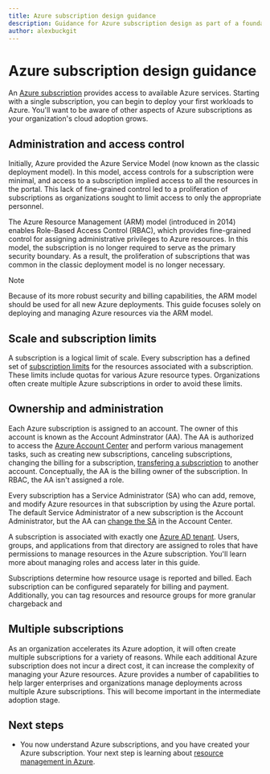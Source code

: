 ```yaml
---
title: Azure subscription design guidance
description: Guidance for Azure subscription design as part of a foundational cloud adoption strategy
author: alexbuckgit
---
```


# Azure subscription design guidance

An [Azure subscription](subscription.md) provides access to available Azure services. Starting with a single subscription, you can begin to deploy your first workloads to Azure. You'll want to be aware of other aspects of Azure subscriptions as your organization's cloud adoption grows. 

## Administration and access control

Initially, Azure provided the Azure Service Model (now known as the classic deployment model). In this model, access controls for a subscription were minimal, and access to a subscription implied access to all the resources in the portal. This lack of fine-grained control led to a proliferation of subscriptions as organizations sought to limit access to only the appropriate personnel.

The Azure Resource Management (ARM) model (introduced in 2014) enables Role-Based Access Control (RBAC), which provides fine-grained control for assigning administrative privileges to Azure resources. In this model, the subscription is no longer required to serve as the primary security boundary. As a result, the proliferation of subscriptions that was common in the classic deployment model is no longer necessary.

> [!NOTE] 
> Because of its more robust security and billing capabilities, the ARM model should be used for all new Azure deployments. This guide focuses solely on deploying and managing Azure resources via the ARM model.

## Scale and subscription limits

A subscription is a logical limit of scale. Every subscription has a defined set of [subscription limits][docs-subscription-limits] for the resources associated with a subscription. These limits include quotas for various Azure resource types. Organizations often create multiple Azure subscriptions in order to avoid these limits.

## Ownership and administration

Each Azure subscription is assigned to an account. The owner of this account is known as the Account Adminstrator (AA). The AA is authorized to access the [Azure Account Center][azure-account-center] and perform various management tasks, such as creating new subscriptions, canceling subscriptions, changing the billing for a subscription, [transfering a subscription][azure-transfer-subscription] to another account. Conceptually, the AA is the billing owner of the subscription. In RBAC, the AA isn't assigned a role.

Every subscription has a Service Administrator (SA) who can add, remove, and modify Azure resources in that subscription by using the Azure portal. The default Service Administrator of a new subscription is the Account Administrator, but the AA can [change the SA][azure-change-sa] in the Account Center.

A subscription is associated with exactly one [Azure AD tenant](tenant.md). Users, groups, and applications from that directory are assigned to roles that have permissions to manage resources in the Azure subscription. You'll learn more about managing roles and access later in this guide.

Subscriptions determine how resource usage is reported and billed. Each subscription can be configured separately for billing and payment. Additionally, you can tag resources and resource groups for more granular chargeback and 

## Multiple subscriptions

As an organization accelerates its Azure adoption, it will often create multiple subscriptions for a variety of reasons. While each additional Azure subscription does not incur a direct cost, it can increase the complexity of managing your Azure resources. Azure provides a number of capabilities to help larger enterprises and organizations manage deployments across multiple Azure subscriptions. This will become important in the intermediate adoption stage.

## Next steps

* You now understand Azure subscriptions, and you have created your Azure subscription. Your next step is learning about [resource management in Azure](resource-manager-explainer.md).


<!-- links -->
[azure-account-center]: https://account.azure.com/
[azure-change-sa]: /azure/billing/billing-add-change-azure-subscription-administrator
[azure-change-subscription-offer]: /azure/billing/billing-how-to-switch-azure-offer
[azure-transfer-subscription]: /azure/billing/billing-subscription-transfer

[docs-subscription-limits]: /azure/azure-subscription-service-limits

